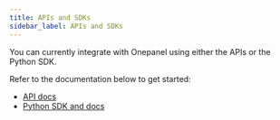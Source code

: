 ```yaml
---
title: APIs and SDKs
sidebar_label: APIs and SDKs
---
```


You can currently integrate with Onepanel using either the APIs or the Python SDK.

Refer to the documentation below to get started:

- [API docs](https://onepanelio.github.io/core-api-docs/)
- [Python SDK and docs](https://github.com/onepanelio/python-sdk/tree/v1.0.0-beta1#onepanelcoreapi)



